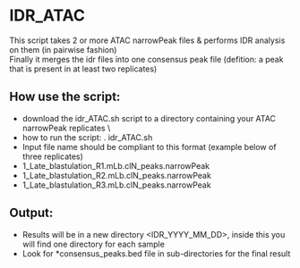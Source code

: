 # IDR_ATAC

This script takes 2 or more ATAC narrowPeak files & performs IDR analysis on them (in pairwise fashion) \
Finally it merges the idr files into one consensus peak file (defition: a peak that is present in at least two replicates)

## How use the script: 
 - download the idr_ATAC.sh script to a directory containing your ATAC narrowPeak replicates \
 - how to run the script: . idr_ATAC.sh
 - Input file name should be compliant to this format (example below of three replicates)
 - 1_Late_blastulation_R1.mLb.clN_peaks.narrowPeak
 - 1_Late_blastulation_R2.mLb.clN_peaks.narrowPeak
 - 1_Late_blastulation_R3.mLb.clN_peaks.narrowPeak
 
 
 ## Output:
 - Results will be in a new directory <IDR_YYYY_MM_DD>, inside this you will find one directory for each sample
 - Look for *consensus_peaks.bed file in sub-directories for the final result
